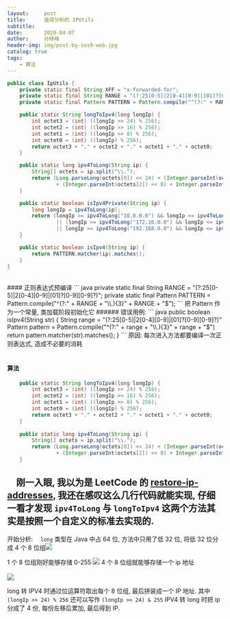 ```yaml
---
layout:     post
title:      值得分析的 IPUtils
subtitle:   
date:       2020-04-07
author:     孙继峰
header-img: img/post-bg-ios9-web.jpg
catalog: true
tags:
    - 算法
---
```

``` java 
public class IpUtils {
    private static final String XFF = "x-forwarded-for";
    private static final String RANGE = "(?:25[0-5]|2[0-4][0-9]|[01]?[0-9][0-9]?)";
    private static final Pattern PATTERN = Pattern.compile("^(?:" + RANGE + "\\.){3}" + RANGE + "$");

    public static String longToIpv4(long longIp) {
        int octet3 = (int) ((longIp >> 24) % 256);
        int octet2 = (int) ((longIp >> 16) % 256);
        int octet1 = (int) ((longIp >> 8) % 256);
        int octet0 = (int) ((longIp) % 256);
        return octet3 + "." + octet2 + "." + octet1 + "." + octet0;
    }

    public static long ipv4ToLong(String ip) {
        String[] octets = ip.split("\\.");
        return (Long.parseLong(octets[0]) << 24) + (Integer.parseInt(octets[1]) << 16)
                + (Integer.parseInt(octets[2]) << 8) + Integer.parseInt(octets[3]);
    }

    public static boolean isIpv4Private(String ip) {
        long longIp = ipv4ToLong(ip);
        return (longIp >= ipv4ToLong("10.0.0.0") && longIp <= ipv4ToLong("10.255.255.255"))
                || (longIp >= ipv4ToLong("172.16.0.0") && longIp <= ipv4ToLong("172.31.255.255"))
                || longIp >= ipv4ToLong("192.168.0.0") && longIp <= ipv4ToLong("192.168.255.255");
    }

    public static boolean isIpv4(String ip) {
        return PATTERN.matcher(ip).matches();
    }
}
```
<br>
#### 正则表达式预编译
``` java
    private static final String RANGE = "(?:25[0-5]|2[0-4][0-9]|[01]?[0-9][0-9]?)";
    private static final Pattern PATTERN = Pattern.compile("^(?:" + RANGE + "\\.){3}" + RANGE + "$");
```
把 Pattern 作为一个常量, 类加载阶段初始化它
###### 错误用例:
``` java
    public boolean isIpv4(String str) {
        String range = "(?:25[0-5]|2[0-4][0-9]|[01]?[0-9][0-9]?)"
        Pattern pattern = Pattern.compile("^(?:" + range + "\\.){3}" + range + "$")
        return pattern.matcher(str).matches();
    }
```
原因: 每次进入方法都要编译一次正则表达式, 造成不必要的消耗<br><br>

#### 算法
``` java
    public static String longToIpv4(long longIp) {
        int octet3 = (int) ((longIp >> 24) % 256);
        int octet2 = (int) ((longIp >> 16) % 256);
        int octet1 = (int) ((longIp >> 8) % 256);
        int octet0 = (int) ((longIp) % 256);
        return octet3 + "." + octet2 + "." + octet1 + "." + octet0;
    }
    
    public static long ipv4ToLong(String ip) {
        String[] octets = ip.split("\\.");
        return (Long.parseLong(octets[0]) << 24) + (Integer.parseInt(octets[1]) << 16)
                + (Integer.parseInt(octets[2]) << 8) + Integer.parseInt(octets[3]);
    }
```
&emsp;刚一入眼, 我以为是 LeetCode 的 [restore-ip-addresses](https://leetcode-cn.com/problems/restore-ip-addresses/), 我还在感叹这么几行代码就能实现, 仔细一看才发现 ``` ipv4ToLong ``` 与 ```longToIpv4``` 这两个方法其实是按照一个自定义的标准去实现的.
---
开始分析:
&emsp;```long```  类型在 Java 中占 64 位, 方法中只用了低 32 位,  将低 32 位分成 4 个 8 位组![](https://upload-images.jianshu.io/upload_images/16842409-c83de3d175dd5ed6.png?imageMogr2/auto-orient/strip%7CimageView2/2/w/1240)

1 个 8 位组刚好能够存储 0-255 ![](https://upload-images.jianshu.io/upload_images/16842409-b2e0030213109558.png?imageMogr2/auto-orient/strip%7CimageView2/2/w/1240)
4 个 8 位组就能够存储一个 ip 地址<br><br>![](https://upload-images.jianshu.io/upload_images/16842409-b80b5753c207b1d2.png?imageMogr2/auto-orient/strip%7CimageView2/2/w/1240)

long 转 IPV4 时通过位运算符取出每个 8 位组, 最后拼装成一个 IP 地址. 
其中``` (longIp >> 24) % 256 ``` 还可以写作 ``` (longIp >> 24) & 255 ```
IPV4 转 long 时把 ip 分成了 4 份, 每份左移后累加, 最后得到 IP.